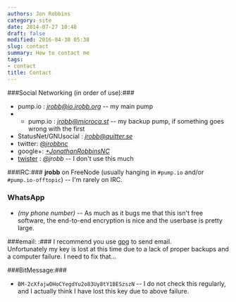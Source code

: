 ```yaml
---
authors: Jon Robbins
category: site
date: 2014-07-27 10:48
draft: false
modified: 2016-04-30 05:38
slug: contact
summary: How to contact me
tags:
- contact
title: Contact
---
```

###Social Networking (in order of use):###
- pump.io :  <em>[jrobb@io.jrobb.org](https://io.jrobb.org/jrobb) </em> -- my main pump
- - pump.io :  <em>[jrobb@microca.st](https://microca.st/jrobb) </em> -- my backup pump, if something goes wrong with the first
- StatusNet/GNUsocial :  <em>[jrobb@quitter.se](https://quitter.se/jrobb) </em>
- twitter: <em> [@jrobbnc](https://twitter.com/jrobbnc)</em><br>
- google+: <em> [+JonathanRobbinsNC](https://plus.google.com/+JonathanRobbinsNC/)</em><br>
- [twister](http://twister.net.co/) : <em>@jrobb</em> -- I don't use this much

###IRC:###
 **jrobb** on FreeNode (usually hanging in `#pump.io` and/or `#pump.io-offtopic`) -- I'm rarely on IRC.

### WhatsApp ###
- <em>(my phone number)</em>  -- As much as it bugs me that this isn't free software, the end-to-end encryption is nice and the userbase is pretty large.

###email: :###
  I recommend you use [gpg](http://www.gnupg.org) to send email. <br>
  Unfortunately my key is lost at this time due to a lack of proper backups and a computer failure. I need to fix that...

###BitMessage:###
- `BM-2cXfajwDHoCYegdYu2o83Uy8tY1BESzszN` -- I do not check this regularly, and I actually think I have lost this key due to above failure.

